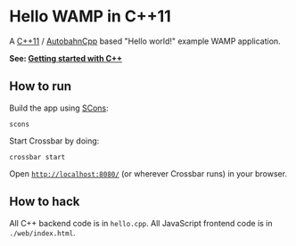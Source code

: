 # Hello WAMP in C++11

A [C++11](http://en.wikipedia.org/wiki/C%2B%2B11) / [AutobahnCpp](https://github.com/crossbario/autobahn-cpp) based "Hello world!" example WAMP application.

**See: [Getting started with C++](http://crossbar.io/docs/Getting-started-with-Cplusplus/)**

## How to run

Build the app using [SCons](http://scons.org/):

```shell
scons
```

Start Crossbar by doing:

```shell
crossbar start
```

Open [`http://localhost:8080/`](http://localhost:8080/) (or wherever Crossbar runs) in your browser.

## How to hack

All C++ backend code is in `hello.cpp`. All JavaScript frontend code is in `./web/index.html`.
